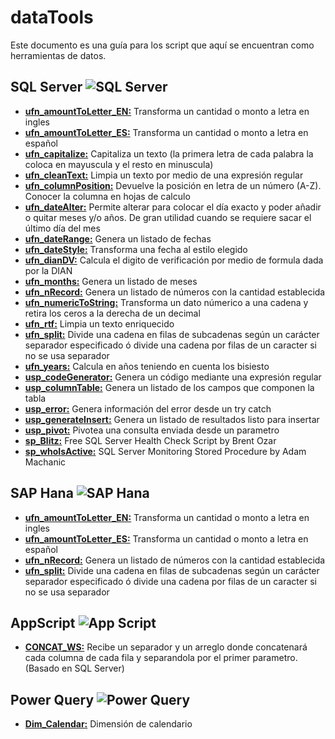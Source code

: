 # dataTools

Este documento es una guía para los script que aquí se encuentran como herramientas de datos.


## SQL Server ![SQL Server](https://i.imgur.com/NQ2eQjR.png)

 - **[ufn_amountToLetter_EN:](SQL%20Server/Scalar%20Functions/ufn_amountToLetter_EN.sql)** Transforma un cantidad o monto a letra en ingles
 - **[ufn_amountToLetter_ES:](SQL%20Server/Scalar%20Functions/ufn_amountToLetter_ES.sql)** Transforma un cantidad o monto a letra en español
 - **[ufn_capitalize:](SQL%20Server/Scalar%20Functions/ufn_capitalize.sql)** Capitaliza un texto (la primera letra de cada palabra la coloca en mayuscula y el resto en minuscula)
 - **[ufn_cleanText:](SQL%20Server/Scalar%20Functions/ufn_cleanText.sql)** Limpia un texto por medio de una expresión regular
 - **[ufn_columnPosition:](SQL%20Server/Scalar%20Functions/ufn_columnPosition.sql)** Devuelve la posición en letra de un número (A-Z). Conocer la columna en hojas de calculo
 - **[ufn_dateAlter:](SQL%20Server/Scalar%20Functions/ufn_dateAlter.sql)** Permite alterar para colocar el día exacto y poder añadir o quitar meses y/o años. De gran utilidad cuando se requiere sacar el último día del mes
 - **[ufn_dateRange:](SQL%20Server/Table-Valued%20Function/ufn_dateRange.sql)** Genera un listado de fechas
 - **[ufn_dateStyle:](SQL%20Server/Scalar%20Functions/ufn_dateStyle.sql)** Transforma una fecha al estilo elegido
 - **[ufn_dianDV:](SQL%20Server/Scalar%20Functions/ufn_dianDV.sql)** Calcula el digito de verificación por medio de formula dada por la DIAN
 - **[ufn_months:](SQL%20Server/Table-Valued%20Function/ufn_months.sql)** Genera un listado de meses
 - **[ufn_nRecord:](SQL%20Server/Table-Valued%20Function/ufn_nRecord.sql)** Genera un listado de números con la cantidad establecida
 - **[ufn_numericToString:](SQL%20Server/Scalar%20Functions/ufn_numericToString.sql)** Transforma un dato númerico a una cadena y retira los ceros a la derecha de un decimal
 - **[ufn_rtf:](SQL%20Server/Scalar%20Functions/ufn_rtf.sql)** Limpia un texto enriquecido
 - **[ufn_split:](SQL%20Server/Table-Valued%20Function/ufn_split.sql)** Divide una cadena en filas de subcadenas según un carácter separador especificado ó divide una cadena por filas de un caracter si no se usa separador
 - **[ufn_years:](SQL%20Server/Scalar%20Functions/ufn_years.sql)** Calcula en años teniendo en cuenta los bisiesto
 - **[usp_codeGenerator:](SQL%20Server/Stored%20Procedure/usp_codeGenerator.sql)** Genera un código mediante una expresión regular
 - **[usp_columnTable:](SQL%20Server/Stored%20Procedure/usp_columnTable.sql)** Genera un listado de los campos que componen la tabla
 - **[usp_error:](SQL%20Server/Stored%20Procedure/usp_error.sql)** Genera información del error desde un try catch
 - **[usp_generateInsert:](SQL%20Server/Stored%20Procedure/usp_generateInsert.sql)** Genera un listado de resultados listo para insertar
 - **[usp_pivot:](SQL%20Server/Stored%20Procedure/usp_pivot.sql)** Pivotea una consulta enviada desde un parametro
 - **[sp_Blitz:](https://www.brentozar.com/blitz/)** Free SQL Server Health Check Script by Brent Ozar
 - **[sp_whoIsActive:](http://whoisactive.com/)** SQL Server Monitoring Stored Procedure by Adam Machanic


## SAP Hana ![SAP Hana](https://i.imgur.com/oUnQ4km.png)

 - **[ufn_amountToLetter_EN:](SAP%20Hana/Scalar%20Functions/ufn_amountToLetter_EN.sql)** Transforma un cantidad o monto a letra en ingles
 - **[ufn_amountToLetter_ES:](SAP%20Hana/Scalar%20Functions/ufn_amountToLetter_ES.sql)** Transforma un cantidad o monto a letra en español
 - **[ufn_nRecord:](SAP%20Hana/Table-Valued%20Function/ufn_nRecord.sql)** Genera un listado de números con la cantidad establecida
 - **[ufn_split:](SAP%20Hana/Table-Valued%20Function/ufn_split.sql)** Divide una cadena en filas de subcadenas según un carácter separador especificado ó divide una cadena por filas de un caracter si no se usa separador


## AppScript ![App Script](https://i.imgur.com/zdtSQSa.png)

 - **[CONCAT_WS:](AppScript/CONCAT_WS.js)** Recibe un separador y un arreglo donde concatenará cada columna de cada fila y separandola por el primer parametro. (Basado en SQL Server)


## Power Query ![Power Query](https://i.imgur.com/1XmeS9k.png)

 - **[Dim_Calendar:](Power%20Query/Dim_Calendar.pq)** Dimensión de calendario
